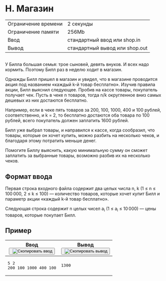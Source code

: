 <div class="problem__statement text" data-bem="{&quot;problem__statement&quot;:{}}">
<div class="problem-statement">
   <div class="header">
      <h1 class="title">H. Магазин</h1>
      <table>
         <tbody><tr class="time-limit">
            <td class="property-title">Ограничение времени</td>
            <td>2&nbsp;секунды</td>
         </tr>
         <tr class="memory-limit">
            <td class="property-title">Ограничение памяти</td>
            <td>256Mb</td>
         </tr>
         <tr class="input-file">
            <td class="property-title">Ввод</td>
            <td colspan="1">стандартный ввод или shop.in</td>
         </tr>
         <tr class="output-file">
            <td class="property-title">Вывод</td>
            <td colspan="1">стандартный вывод или shop.out</td>
         </tr>
      </tbody></table>
   </div>
   <h2></h2>
   <div class="legend"><span style="">
         <p>У Билла большая семья: трое сыновей, девять внуков. И всех надо кормить. Поэтому Билл раз в неделю ходит в магазин.</p></span><p>Однажды Билл пришел в магазин и увидел, что в магазине проводится акция под названием «каждый <span class="tex-math-text">k</span>-й товар бесплатно». Изучив правила акции, Билл выяснил следующее. Пробив на кассе товары, покупатель получает чек. Пусть в чеке <span class="tex-math-text">n</span> товаров, тогда <span class="tex-math-text">n/k</span> округленное вниз самых дешевых из них достаются бесплатно. 
      </p>
      <p>Например, если в чеке пять товаров за 200, 100, 1000, 400 и 100 рублей, соответственно, и <span class="tex-math-text">k = 2</span>, то бесплатно достаются оба товара по 100 рублей, всего покупатель должен заплатить 1600 рублей.
      </p>
      <p>Билл уже выбрал товары, и направился к кассе, когда сообразил, что товары, которые он хочет купить, можно разбить на несколько
         чеков, и благодаря этому потратить меньше денег.
      </p>
      <p>Помогите Биллу выяснить, какую минимальную сумму он сможет заплатить за выбранные товары, возможно разбив их на несколько
         чеков. 
      </p>
   </div>
   <h2>Формат ввода</h2>
   <div class="input-specification"><span style="">
         <p>Первая строка входного файла содержит два целых числа <span class="tex-math-text">n</span>, <span class="tex-math-text">k</span> (<span class="tex-math-text">1 ≤ n ≤ 100 000</span>, <span class="tex-math-text">2 ≤ k ≤ 100</span>)&nbsp;— количество товаров, которые хочет купит Билл и параметр акции «каждый <span class="tex-math-text">k</span>-й товар бесплатно».
         </p></span><p>Следующая строка содержит <span class="tex-math-text">n</span> целых чисел <span class="tex-math-text">a<sub>i</sub></span> (<span class="tex-math-text">1 ≤ a<sub>i</sub> ≤ 10 000</span>)&nbsp;— цены товаров, которые покупает Билл.
      </p>
   </div>
   <h2>Пример</h2>
   <table class="sample-tests">
      <thead>
         <tr>
            <th>Ввод<div class="problem__copy-sample"><button class="button button_theme_pseudo button_size_s button_only-icon_yes problem__copy-button problem__copy-button_type_input i-bem" data-bem="{&quot;button&quot;:{}}" role="button" type="button" title="Скопировать ввод"><span class="button__text">&nbsp;<img class="image button__icon button__icon_role_copy" src="//yastatic.net/lego/_/La6qi18Z8LwgnZdsAr1qy1GwCwo.gif" alt="Скопировать ввод"></span></button></div></th>
            <th>Вывод<div class="problem__copy-sample"><button class="button button_theme_pseudo button_size_s button_only-icon_yes problem__copy-button problem__copy-button_type_output i-bem" data-bem="{&quot;button&quot;:{}}" role="button" type="button" title="Скопировать вывод"><span class="button__text">&nbsp;<img class="image button__icon button__icon_role_copy" src="//yastatic.net/lego/_/La6qi18Z8LwgnZdsAr1qy1GwCwo.gif" alt="Скопировать вывод"></span></button></div></th>
         </tr>
      </thead>
      <tbody>
         <tr>
            <td><pre>5 2
200 100 1000 400 100
</pre></td>
            <td><pre>1300
</pre></td>
         </tr>
      </tbody>
   </table>
</div></div>
